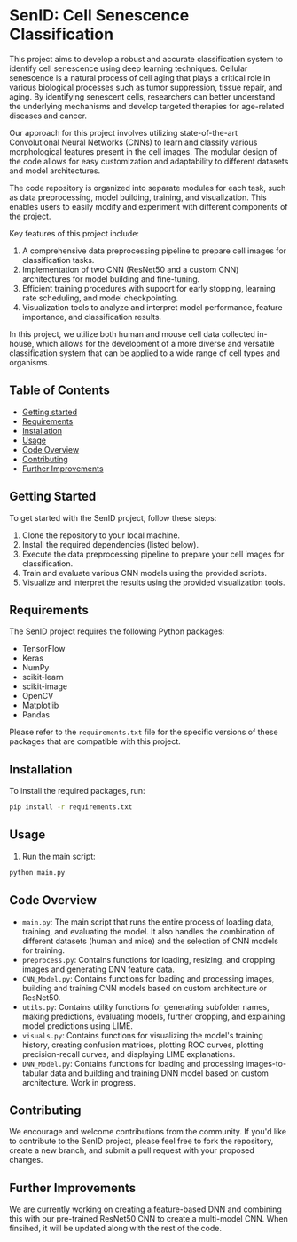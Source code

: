 # SenID: Cell Senescence Classification

This project aims to develop a robust and accurate classification system to identify cell senescence using deep learning techniques. Cellular senescence is a natural process of cell aging that plays a critical role in various biological processes such as tumor suppression, tissue repair, and aging. By identifying senescent cells, researchers can better understand the underlying mechanisms and develop targeted therapies for age-related diseases and cancer.

Our approach for this project involves utilizing state-of-the-art Convolutional Neural Networks (CNNs) to learn and classify various morphological features present in the cell images. The modular design of the code allows for easy customization and adaptability to different datasets and model architectures.

The code repository is organized into separate modules for each task, such as data preprocessing, model building, training, and visualization. This enables users to easily modify and experiment with different components of the project.

Key features of this project include:

1. A comprehensive data preprocessing pipeline to prepare cell images for classification tasks.
2. Implementation of two CNN (ResNet50 and a custom CNN) architectures for model building and fine-tuning.
3. Efficient training procedures with support for early stopping, learning rate scheduling, and model checkpointing.
4. Visualization tools to analyze and interpret model performance, feature importance, and classification results.

In this project, we utilize both human and mouse cell data collected in-house, which allows for the development of a more diverse and versatile classification system that can be applied to a wide range of cell types and organisms.

## Table of Contents
- [Getting started](#getting-started)
- [Requirements](#requirements)
- [Installation](#installation)
- [Usage](#usage)
- [Code Overview](#code-overview)
- [Contributing](#contributing)
- [Further Improvements](#further-improvements)

## Getting Started

To get started with the SenID project, follow these steps:

1. Clone the repository to your local machine.
2. Install the required dependencies (listed below).
3. Execute the data preprocessing pipeline to prepare your cell images for classification.
4. Train and evaluate various CNN models using the provided scripts.
5. Visualize and interpret the results using the provided visualization tools.

## Requirements

The SenID project requires the following Python packages:

- TensorFlow
- Keras
- NumPy
- scikit-learn
- scikit-image
- OpenCV
- Matplotlib
- Pandas

Please refer to the `requirements.txt` file for the specific versions of these packages that are compatible with this project.

## Installation

To install the required packages, run:

```bash
pip install -r requirements.txt
```

## Usage

1. Run the main script:

```bash
python main.py
```

## Code Overview
- `main.py`: The main script that runs the entire process of loading data, training, and evaluating the model. It also handles the combination of different datasets (human and mice) and the selection of CNN models for training.
- `preprocess.py`: Contains functions for loading, resizing, and cropping images and generating DNN feature data.
- `CNN_Model.py`: Contains functions for loading and processing images, building and training CNN models based on custom architecture or ResNet50.
- `utils.py`: Contains utility functions for generating subfolder names, making predictions, evaluating models, further cropping, and explaining model predictions using LIME.
- `visuals.py`: Contains functions for visualizing the model's training history, creating confusion matrices, plotting ROC curves, plotting precision-recall curves, and displaying LIME explanations.
- `DNN_Model.py`:  Contains functions for loading and processing images-to-tabular data and building and training DNN model based on custom architecture. Work in progress.

## Contributing

We encourage and welcome contributions from the community. If you'd like to contribute to the SenID project, please feel free to fork the repository, create a new branch, and submit a pull request with your proposed changes.

## Further Improvements

We are currently working on creating a feature-based DNN and combining this with our pre-trained ResNet50 CNN to create a multi-model CNN. When finsihed, it will be updated along with the rest of the code. 

